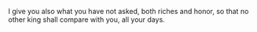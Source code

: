 I give you also what you have not asked, both riches and honor, so that no other king shall compare with you, all your days.
